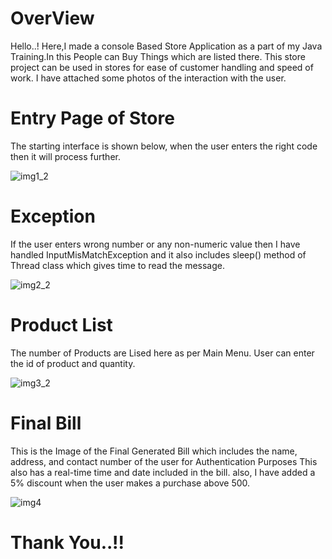 
# OverView
Hello..!
    Here,I made a console Based Store Application as a part of my Java Training.In this People can Buy Things which are listed there.
    This store project can be used in stores for ease of customer handling and speed of work.
    I have attached some photos of the interaction with the user.
    
  # Entry Page of Store
  
   The starting interface is shown below, when the user enters the right code then it will process further.

   
  ![img1_2](https://github.com/aadityabuchale/console-store-project/assets/103892684/ba4890f9-c0fe-4a03-8cb8-311df3200915)

# Exception
 If the user enters wrong number or any non-numeric value then I have handled InputMisMatchException and
 it also includes sleep() method of Thread class which gives time to read the message.

![img2_2](https://github.com/aadityabuchale/console-store-project/assets/103892684/17f8db8e-c17f-42e6-b5fe-7f97e87d38be)


# Product List
The number of Products are Lised here as per Main Menu. User can enter the id of product and quantity.

![img3_2](https://github.com/aadityabuchale/console-store-project/assets/103892684/e7f019bc-7e31-462e-a7a9-de10b8b67ce9)

# Final Bill

This is the Image of the Final Generated Bill which includes the name, address, and contact number of the user for Authentication Purposes
This also has a real-time time and date included in the bill.
also, I have added a 5% discount when the user makes a purchase above 500.

![img4](https://github.com/aadityabuchale/console-store-project/assets/103892684/646fa608-8a85-40d4-b1b7-d59d7cb671e9)


#                                                   Thank You..!!
